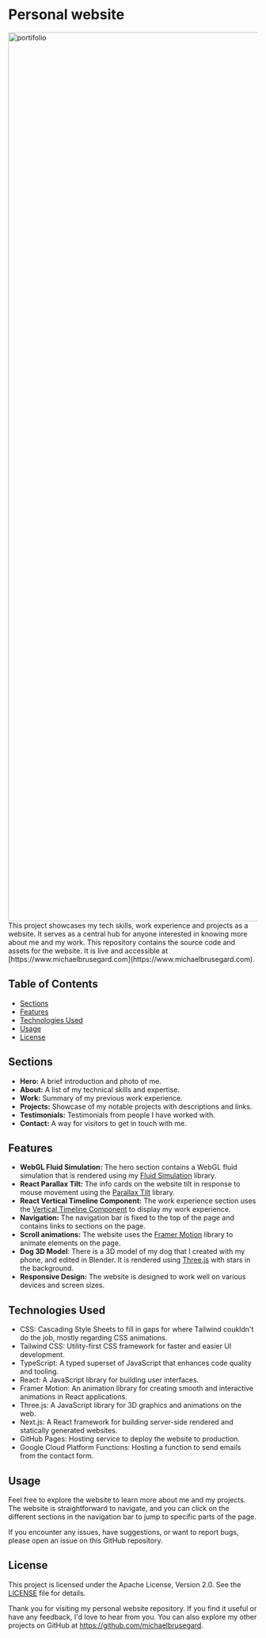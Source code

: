 # Personal website
<img width="1792" alt="portifolio" src="https://github.com/michaelbrusegard/personal-website/assets/56915010/09494597-30db-4e93-afa0-8d81b7f32e00">
This project showcases my tech skills, work experience and projects as a website. It serves as a central hub for anyone interested in knowing more about me and my work. This repository contains the source code and assets for the website. It is live and accessible at [https://www.michaelbrusegard.com](https://www.michaelbrusegard.com).

## Table of Contents
- [Sections](#sections)
- [Features](#features)
- [Technologies Used](#technologies-used)
- [Usage](#usage)
- [License](#license)

## Sections
- **Hero:** A brief introduction and photo of me.
- **About:** A list of my technical skills and expertise.
- **Work:** Summary of my previous work experience.
- **Projects:** Showcase of my notable projects with descriptions and links.
- **Testimonials:** Testimonials from people I have worked with.
- **Contact:** A way for visitors to get in touch with me.

## Features
- **WebGL Fluid Simulation:** The hero section contains a WebGL fluid simulation that is rendered using my [Fluid Simulation](https://github.com/michaelbrusegard/WebGL-Fluid-Simulation) library.
- **React Parallax Tilt:** The info cards on the website tilt in response to mouse movement using the [Parallax Tilt](https://github.com/mkosir/react-parallax-tilt) library.
- **React Vertical Timeline Component:** The work experience section uses the [Vertical Timeline Component](https://github.com/stephane-monnot/react-vertical-timeline) to display my work experience.
- **Navigation:** The navigation bar is fixed to the top of the page and contains links to sections on the page.
- **Scroll animations:** The website uses the [Framer Motion](https://www.framer.com/motion/) library to animate elements on the page.
- **Dog 3D Model**: There is a 3D model of my dog that I created with my phone, and edited in Blender. It is rendered using [Three.js](https://threejs.org/) with stars in the background.
- **Responsive Design:** The website is designed to work well on various devices and screen sizes.

## Technologies Used
- CSS: Cascading Style Sheets to fill in gaps for where Tailwind coukldn't do the job, mostly regarding CSS animations.
- Tailwind CSS: Utility-first CSS framework for faster and easier UI development.
- TypeScript: A typed superset of JavaScript that enhances code quality and tooling.
- React: A JavaScript library for building user interfaces.
- Framer Motion: An animation library for creating smooth and interactive animations in React applications.
- Three.js: A JavaScript library for 3D graphics and animations on the web.
- Next.js: A React framework for building server-side rendered and statically generated websites.
- GitHub Pages: Hosting service to deploy the website to production.
- Google Cloud Platform Functions: Hosting a function to send emails from the contact form.

## Usage
Feel free to explore the website to learn more about me and my projects. The website is straightforward to navigate, and you can click on the different sections in the navigation bar to jump to specific parts of the page.

If you encounter any issues, have suggestions, or want to report bugs, please open an issue on this GitHub repository.

## License
This project is licensed under the Apache License, Version 2.0. See the [LICENSE](LICENSE) file for details.


Thank you for visiting my personal website repository. If you find it useful or have any feedback, I'd love to hear from you. You can also explore my other projects on GitHub at https://github.com/michaelbrusegard.
